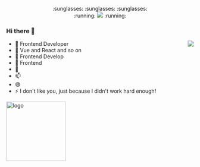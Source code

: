 <p align="center"> 
  :sunglasses: :sunglasses: :sunglasses:<br>
  :running: <img src="https://profile-counter.glitch.me/fairyly/count.svg" /> :running:
</p>

### Hi there 👋

<img align="right" src="https://github-readme-stats.vercel.app/api?username=fairyly&show_icons=true&icon_color=0366d6&text_color=24292e&bg_color=ffffff&hide_title=true" />

<!--
**fairyly/fairyly** is a ✨ _special_ ✨ repository because its `README.md` (this file) appears on your GitHub profile.


Here are some ideas to get you started:
-->

- 🔭 Frontend Developer
- 🌱 Vue and React and so on
- 👯 Frontend Develop
- 🤔 Frontend
- 💬
- 📫 
- 😄 
- ⚡ I don't like you, just because I didn't work hard enough!




<img src="https://github-profile-trophy.vercel.app/?username=fairyly&margin-w=15&theme=gruvbox" alt="logo" height="160" align="center" style="margin: auto; margin-bottom: 20px;" />
<!--
[![Top Langs](https://github-readme-stats.vercel.app/api/top-langs/?username=fairyly)]()
-->

<!--
## 参考
- [ryo-ma/github-profile-trophy](https://github.com/ryo-ma/github-profile-trophy)
-->
